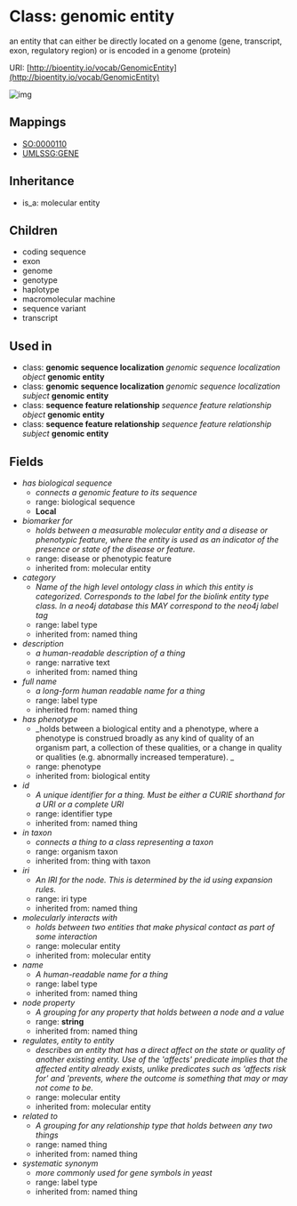 # Class: genomic entity


an entity that can either be directly located on a genome (gene, transcript, exon, regulatory region) or is encoded in a genome (protein)

URI: [http://bioentity.io/vocab/GenomicEntity](http://bioentity.io/vocab/GenomicEntity)

![img](http://yuml.me/diagram/nofunky;dir:TB/class/\[GenomicEntity|has_biological_sequence:biological_sequence%20%3F;id(i):identifier_type%20%3F;name(i):label_type%20%3F;category(i):label_type%20%3F;node_property(i):string%20%3F;iri(i):iri_type%20%3F;full_name(i):label_type%20%3F;description(i):narrative_text%20%3F;systematic_synonym(i):label_type%20%3F;has_phenotype(i):phenotype%20%3F]-%20biomarker%20for(i)%20%3F>\[DiseaseOrPhenotypicFeature],%20\[GenomicEntity]-%20regulates,%20entity%20to%20entity(i)%20%3F>\[MolecularEntity],%20\[GenomicEntity]-%20molecularly%20interacts%20with(i)%20%3F>\[MolecularEntity],%20\[GenomicEntity]-%20in%20taxon(i)%20%3F>\[OrganismTaxon],%20\[GenomicEntity]-%20related%20to(i)%20%3F>\[NamedThing],%20\[GenomicSequenceLocalization]-%20object(i)>\[GenomicEntity],%20\[GenomicSequenceLocalization]-%20subject(i)>\[GenomicEntity],%20\[SequenceFeatureRelationship]-%20object(i)>\[GenomicEntity],%20\[SequenceFeatureRelationship]-%20subject(i)>\[GenomicEntity],%20\[GenomicEntity]^-\[Transcript],%20\[GenomicEntity]^-\[SequenceVariant],%20\[GenomicEntity]^-\[MacromolecularMachine],%20\[GenomicEntity]^-\[Haplotype],%20\[GenomicEntity]^-\[Genotype],%20\[GenomicEntity]^-\[Genome],%20\[GenomicEntity]^-\[Exon],%20\[GenomicEntity]^-\[CodingSequence],%20\[MolecularEntity]^-\[GenomicEntity])
## Mappings

 * [SO:0000110](http://purl.obolibrary.org/obo/SO_0000110)
 * [UMLSSG:GENE](http://purl.obolibrary.org/obo/UMLSSG_GENE)
## Inheritance

 *  is_a: molecular entity
## Children

 * coding sequence
 * exon
 * genome
 * genotype
 * haplotype
 * macromolecular machine
 * sequence variant
 * transcript
## Used in

 *  class: **genomic sequence localization** *genomic sequence localization object* **genomic entity**
 *  class: **genomic sequence localization** *genomic sequence localization subject* **genomic entity**
 *  class: **sequence feature relationship** *sequence feature relationship object* **genomic entity**
 *  class: **sequence feature relationship** *sequence feature relationship subject* **genomic entity**
## Fields

 * _has biological sequence_
    * _connects a genomic feature to its sequence_
    * range: biological sequence
    * __Local__
 * _biomarker for_
    * _holds between a measurable molecular entity and a disease or phenotypic feature, where the entity is used as an indicator of the presence or state of the disease or feature._
    * range: disease or phenotypic feature
    * inherited from: molecular entity
 * _category_
    * _Name of the high level ontology class in which this entity is categorized. Corresponds to the label for the biolink entity type class. In a neo4j database this MAY correspond to the neo4j label tag_
    * range: label type
    * inherited from: named thing
 * _description_
    * _a human-readable description of a thing_
    * range: narrative text
    * inherited from: named thing
 * _full name_
    * _a long-form human readable name for a thing_
    * range: label type
    * inherited from: named thing
 * _has phenotype_
    * _holds between a biological entity and a phenotype, where a phenotype is construed broadly as any kind of quality of an organism part, a collection of these qualities, or a change in quality or qualities (e.g. abnormally increased temperature). _
    * range: phenotype
    * inherited from: biological entity
 * _id_
    * _A unique identifier for a thing. Must be either a CURIE shorthand for a URI or a complete URI_
    * range: identifier type
    * inherited from: named thing
 * _in taxon_
    * _connects a thing to a class representing a taxon_
    * range: organism taxon
    * inherited from: thing with taxon
 * _iri_
    * _An IRI for the node. This is determined by the id using expansion rules._
    * range: iri type
    * inherited from: named thing
 * _molecularly interacts with_
    * _holds between two entities that make physical contact as part of some interaction_
    * range: molecular entity
    * inherited from: molecular entity
 * _name_
    * _A human-readable name for a thing_
    * range: label type
    * inherited from: named thing
 * _node property_
    * _A grouping for any property that holds between a node and a value_
    * range: **string**
    * inherited from: named thing
 * _regulates, entity to entity_
    * _describes an entity that has a direct affect on the state or quality of another existing entity. Use of the 'affects' predicate implies that the affected entity already exists, unlike predicates such as 'affects risk for' and 'prevents, where the outcome is something that may or may not come to be._
    * range: molecular entity
    * inherited from: molecular entity
 * _related to_
    * _A grouping for any relationship type that holds between any two things_
    * range: named thing
    * inherited from: named thing
 * _systematic synonym_
    * _more commonly used for gene symbols in yeast_
    * range: label type
    * inherited from: named thing
